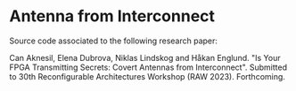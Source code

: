 # Antenna from Interconnect

Source code associated to the following research paper:

Can Aknesil, Elena Dubrova, Niklas Lindskog and Håkan Englund. "Is Your FPGA Transmitting Secrets: Covert Antennas from Interconnect". Submitted to 30th Reconfigurable Architectures Workshop (RAW 2023). Forthcoming.
